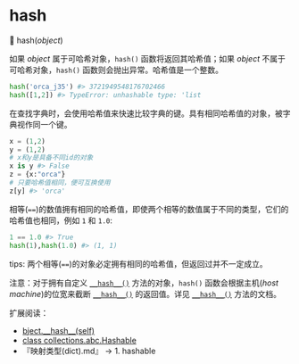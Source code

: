 # hash

🔨 hash(*object*)

如果 *object* 属于可哈希对象，`hash()` 函数将返回其哈希值；如果 *object* 不属于可哈希对象，`hash()` 函数则会抛出异常。哈希值是一个整数。

```python
hash('orca_j35') #> 3721949548176702466
hash([1,2]) #> TypeError: unhashable type: 'list
```

在查找字典时，会使用哈希值来快速比较字典的键。具有相同哈希值的对象，被字典视作同一个键。

```python
x = (1,2)
y = (1,2)
# x和y是具备不同id的对象
x is y #> False
z = {x:"orca"}
# 只要哈希值相同，便可互换使用
z[y] #> 'orca'
```

相等(`==`)的数值拥有相同的哈希值，即使两个相等的数值属于不同的类型，它们的哈希值也相同，例如 `1` 和 `1.0`:

```python
1 == 1.0 #> True
hash(1),hash(1.0) #> (1, 1)
```

tips: 两个相等(`==`)的对象必定拥有相同的哈希值，但返回过并不一定成立。

注意：对于拥有自定义 [`__hash__()`](https://docs.python.org/3.7/reference/datamodel.html#object.__hash__) 方法的对象，`hash()` 函数会根据主机(*host machine*)的位宽来截断 [`__hash__()`](https://docs.python.org/3.7/reference/datamodel.html#object.__hash__) 的返回值。详见 [`__hash__()`](https://docs.python.org/3.7/reference/datamodel.html#object.__hash__) 方法的文档。

扩展阅读：

- [bject.\_\_hash\_\_(self)](https://docs.python.org/3.7/reference/datamodel.html#object.__hash__)
- [class collections.abc.Hashable](https://docs.python.org/3.7/library/collections.abc.html#collections.abc.Hashable)
- 『映射类型(dict).md』 -> 1. hashable

